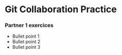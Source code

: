 # Git Collaboration Practice
### Partner 1 exercices
- Bullet point 1
- Bullet point 2
- Bullet point 3